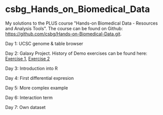 # csbg_Hands_on_Biomedical_Data
My solutions to the PLUS course "Hands-on Biomedical Data - Resources and Analysis Tools". The course can be found on Github: https://github.com/csbg/Hands-on-Biomedical-Data.git.

Day 1: UCSC genome & table browser

Day 2: Galaxy Project. History of Demo exercises can be found here: [Exercise 1](https://usegalaxy.eu/u/dkatzlberger/h/demo-exercise1-csbg-hands-on-biomedical-data-ws23), [Exercise 2](https://usegalaxy.eu/u/dkatzlberger/h/demo-exercise2-csbg-hands-on-biomedical-data-ws23)

Day 3: Introduction into R 

Day 4: First differential expresion

Day 5: More complex example

Day 6: Interaction term

Day 7: Own dataset
